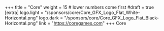 +++
title = "Core"
weight = 15          # lower numbers come first
#draft = true
[extra]
logo.light = "/sponsors/core/Core_GFX_Logo_Flat_White-Horizontal.png"
logo.dark = "/sponsors/core/Core_GFX_Logo_Flat_Black-Horizontal.png"
link = "https://coregames.com"
+++
Core
